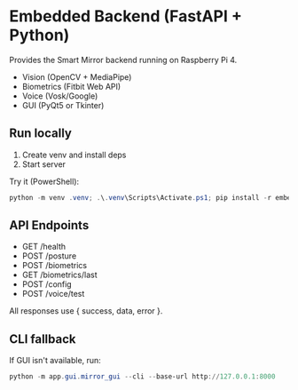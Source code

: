 # Embedded Backend (FastAPI + Python)

Provides the Smart Mirror backend running on Raspberry Pi 4.

- Vision (OpenCV + MediaPipe)
- Biometrics (Fitbit Web API)
- Voice (Vosk/Google)
- GUI (PyQt5 or Tkinter)

## Run locally

1. Create venv and install deps
2. Start server

Try it (PowerShell):

```powershell
python -m venv .venv; .\.venv\Scripts\Activate.ps1; pip install -r embedded/requirements.txt; uvicorn app.api.main:app --reload --host 0.0.0.0 --port 8000
```

## API Endpoints
- GET /health
- POST /posture
- POST /biometrics
- GET /biometrics/last
- POST /config
- POST /voice/test

All responses use { success, data, error }.

## CLI fallback
If GUI isn't available, run:

```powershell
python -m app.gui.mirror_gui --cli --base-url http://127.0.0.1:8000
```
